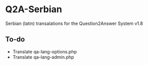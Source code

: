 # Q2A-Serbian

Serbian (latin) transalations for the Question2Answer System v1.8

## To-do

* Translate qa-lang-options.php
* Translate qa-lang-admin.php
